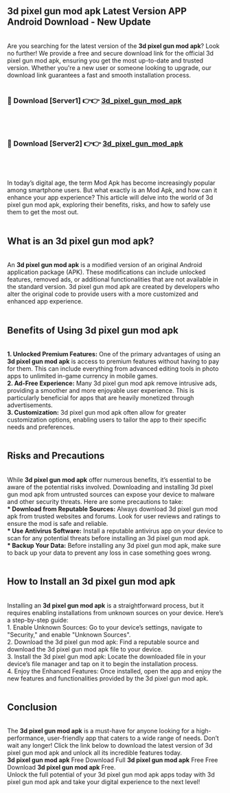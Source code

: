 ## 3d pixel gun mod apk Latest Version APP Android Download - New Update
<br>
Are you searching for the latest version of the <strong>3d pixel gun mod apk</strong>? Look no further! We provide a free and secure download link for the official 3d pixel gun mod apk, ensuring you get the most up-to-date and trusted version. Whether you're a new user or someone looking to upgrade, our download link guarantees a fast and smooth installation process.
<br>
<br>
<h3>🔴 Download [Server1] 👉👉 <a href="https://modyolo.store/3d+pixel+gun+mod+apk">3d_pixel_gun_mod_apk</a></h3><br>
<br>
<h3>🔴 Download [Server2] 👉👉 <a href="https://modyolo.store/3d+pixel+gun+mod+apk">3d_pixel_gun_mod_apk</a></h3><br>
<br>
<br>
In today’s digital age, the term Mod Apk has become increasingly popular among smartphone users. But what exactly is an Mod Apk, and how can it enhance your app experience? This article will delve into the world of 3d pixel gun mod apk, exploring their benefits, risks, and how to safely use them to get the most out.
<br>
<br>
<h2>What is an 3d pixel gun mod apk?</h2>
<br>
An <strong>3d pixel gun mod apk</strong> is a modified version of an original Android application package (APK). These modifications can include unlocked features, removed ads, or additional functionalities that are not available in the standard version. 3d pixel gun mod apk are created by developers who alter the original code to provide users with a more customized and enhanced app experience.
<br>
<br>
<h2>Benefits of Using 3d pixel gun mod apk</h2>
<br>
<strong> 1. Unlocked Premium Features:</strong> One of the primary advantages of using an <strong>3d pixel gun mod apk</strong> is access to premium features without having to pay for them. This can include everything from advanced editing tools in photo apps to unlimited in-game currency in mobile games.
<br>
<strong> 2. Ad-Free Experience:</strong> Many 3d pixel gun mod apk remove intrusive ads, providing a smoother and more enjoyable user experience. This is particularly beneficial for apps that are heavily monetized through advertisements.
<br>
<strong> 3. Customization:</strong> 3d pixel gun mod apk often allow for greater customization options, enabling users to tailor the app to their specific needs and preferences.
<br>
<br>
<h2>Risks and Precautions</h2>
<br>
While <strong>3d pixel gun mod apk</strong> offer numerous benefits, it’s essential to be aware of the potential risks involved. Downloading and installing 3d pixel gun mod apk from untrusted sources can expose your device to malware and other security threats. Here are some precautions to take:
<br>
<strong> * Download from Reputable Sources:</strong> Always download 3d pixel gun mod apk from trusted websites and forums. Look for user reviews and ratings to ensure the mod is safe and reliable.
<br>
<strong> * Use Antivirus Software:</strong> Install a reputable antivirus app on your device to scan for any potential threats before installing an 3d pixel gun mod apk.
<br>
<strong> * Backup Your Data:</strong> Before installing any 3d pixel gun mod apk, make sure to back up your data to prevent any loss in case something goes wrong.
<br>
<br>
<h2>How to Install an 3d pixel gun mod apk</h2>
<br>
Installing an <strong>3d pixel gun mod apk</strong> is a straightforward process, but it requires enabling installations from unknown sources on your device. Here’s a step-by-step guide:
<br>
 1. Enable Unknown Sources: Go to your device’s settings, navigate to "Security," and enable "Unknown Sources".
<br>
 2. Download the 3d pixel gun mod apk: Find a reputable source and download the 3d pixel gun mod apk file to your device.
<br>
 3. Install the 3d pixel gun mod apk: Locate the downloaded file in your device’s file manager and tap on it to begin the installation process.
<br>
 4. Enjoy the Enhanced Features: Once installed, open the app and enjoy the new features and functionalities provided by the 3d pixel gun mod apk.
<br>
<br>
<h2><strong>Conclusion</strong></h2>
<br>
The <strong>3d pixel gun mod apk</strong> is a must-have for anyone looking for a high-performance, user-friendly app that caters to a wide range of needs. Don’t wait any longer! Click the link below to download the latest version of 3d pixel gun mod apk and unlock all its incredible features today.
<br>
<strong>3d pixel gun mod apk</strong> Free Download Full <strong>3d pixel gun mod apk</strong> Free Free Download <strong>3d pixel gun mod apk</strong> Free.
<br>
Unlock the full potential of your 3d pixel gun mod apk apps today with 3d pixel gun mod apk and take your digital experience to the next level!